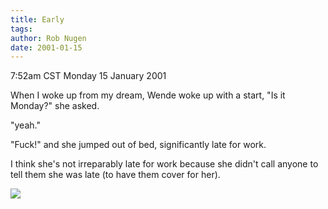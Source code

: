 ```yaml
---
title: Early
tags: 
author: Rob Nugen
date: 2001-01-15
---
```


<title>Wende late for work</title>
<p class=date>7:52am CST Monday 15 January 2001</p>

<p>When I woke up from my dream, Wende woke up with a start, "Is it
Monday?" she asked.</p>

<p>"yeah."</p>

<p>"Fuck!" and she jumped out of bed, significantly late for work.</p>

<p>I think she's not irreparably late for work because she didn't call
anyone to tell them she was late (to have them cover for her).</p>

<p><img src='/images/rob/wL-ROB.gif'/></p>

